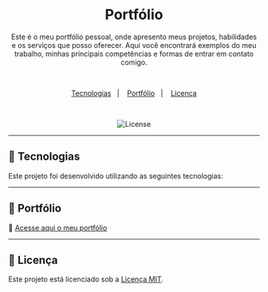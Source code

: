 <h1 align="center">  Portfólio </h1>

<p align="center">
Este é o meu portfólio pessoal, onde apresento meus projetos, habilidades e os serviços que posso oferecer.  
Aqui você encontrará exemplos do meu trabalho, minhas principais competências e formas de entrar em contato comigo.
</p>

<br>

<p align="center">
  <a href="#-tecnologias">Tecnologias</a>&nbsp;&nbsp;&nbsp;|&nbsp;&nbsp;&nbsp;
  <a href="#-portfólio">Portfólio</a>&nbsp;&nbsp;&nbsp;|&nbsp;&nbsp;&nbsp;
  <a href="#memo-licença">Licença</a>
</p>

<br>

<p align="center">
  <img alt="License" src="https://img.shields.io/static/v1?label=license&message=MIT&color=49AA26&labelColor=000000">
</p>

---

## 🚀 Tecnologias  

Este projeto foi desenvolvido utilizando as seguintes tecnologias:

---

## 📂 Portfólio  

🔗 [Acesse aqui o meu portfólio](#)

---

## 📝 Licença  

Este projeto está licenciado sob a [Licença MIT](LICENSE).
